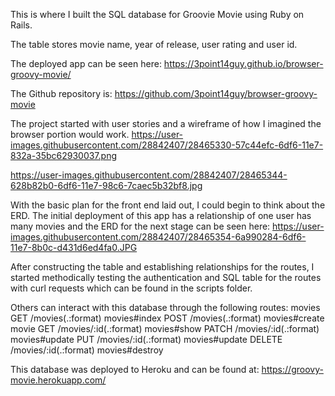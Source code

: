 This is where I built the SQL database for Groovie Movie using Ruby on Rails.

The table stores movie name, year of release, user rating and user id.

The deployed app can be seen here:
https://3point14guy.github.io/browser-groovy-movie/

The Github repository is:
https://github.com/3point14guy/browser-groovy-movie

The project started with user stories and a wireframe of how I imagined the browser portion would work.
https://user-images.githubusercontent.com/28842407/28465330-57c44efc-6df6-11e7-832a-35bc62930037.png

https://user-images.githubusercontent.com/28842407/28465344-628b82b0-6df6-11e7-98c6-7caec5b32bf8.jpg

With the basic plan for the front end laid out, I could begin to think about the ERD.  The initial deployment of this app has a relationship of one user has many movies and the ERD for the next stage can be seen here:
https://user-images.githubusercontent.com/28842407/28465354-6a990284-6df6-11e7-8b0c-d431d6ed4fa0.JPG

After constructing the table and establishing relationships for the routes, I started methodically testing the authentication and SQL table for the routes with curl requests which can be found in the scripts folder.

Others can interact with this database through the following routes:
movies GET    /movies(.:format)              movies#index
         POST   /movies(.:format)              movies#create
   movie GET    /movies/:id(.:format)          movies#show
         PATCH  /movies/:id(.:format)          movies#update
         PUT    /movies/:id(.:format)          movies#update
         DELETE /movies/:id(.:format)          movies#destroy

This database was deployed to Heroku and can be found at:
https://groovy-movie.herokuapp.com/
